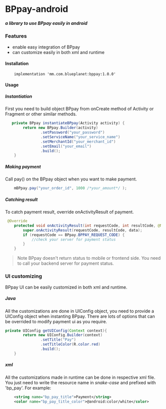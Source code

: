 # BPpay-android
##### a library to use BPpay easily in android
###  Features
  - enable easy integration of BPpay
  - can customize easily in both xml and runtime
 
#### Installation


```
    implementation 'mm.com.blueplanet:bppay:1.0.0'
```
#### Usage
##### Instantiation
First you need to build object BPpay from onCreate method of Activity or Fragment or other similar methods.
```java
   private BPpay instantiateBPpay(Activity activity) {
        return new BPpay.Builder(activity)
                .setPassword("your_password")
                .setServiceName("your_service_name")
                .setMerchantId("your_merchant_id")
                .setEmail("your_email")
                .build();
    }
```
##### Making payment
Call pay() on the BPpay object when you want to make payment.
```java
    mBPpay.pay("your_order_id", 1000 /*your_amount*/ );
```
##### Catching result

To catch payment result, override onActivityResult of payment.
```java
 @Override
    protected void onActivityResult(int requestCode, int resultCode, @Nullable Intent data) {
        super.onActivityResult(requestCode, resultCode, data);
        if (requestCode == BPpay.BPPAY_REQUEST_CODE) {
            //check your server for payment status
        }
    }
```
> Note
> BPpay doesn't return status to mobile or frontend side.
> You need to call your backend server for payment status.

### UI customizing

BPpay UI can be easily customized in both xml and runtime. 

##### Java
All the customizations are done in UIConfig object, you need to provide a UIConfig object when instanting BPpay. There are lots of options that can be overrided to modify payment ui as you require.

```java
private UIConfig getUIConfig(Context context){
        return new UIConfig.Builder(context)
                .setTitle("Pay")
                .setTitleColor(R.color.red)
                .build();
    }
```

##### xml
All the customizations made in runtime can be done in respective xml file. You just need to write the resource name in *snake-case* and prefixed with 'bp_pay'.
For example:
```xml
    <string name="bp_pay_title">Payment</string>
    <color name="bp_pay_title_color">@android:color/white</color>
```




